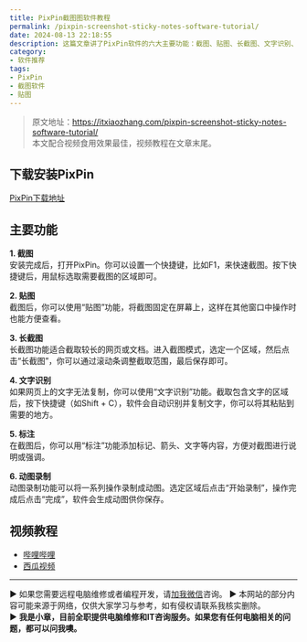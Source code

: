 ```yaml
---
title: PixPin截图图软件教程
permalink: /pixpin-screenshot-sticky-notes-software-tutorial/
date: 2024-08-13 22:18:55
description: 这篇文章讲了PixPin软件的六大主要功能：截图、贴图、长截图、文字识别、标注和动图录制等。
category:
- 软件推荐
tags:
- PixPin
- 截图软件
- 贴图
---
```




> 原文地址：<https://itxiaozhang.com/pixpin-screenshot-sticky-notes-software-tutorial/>  
> 本文配合视频食用效果最佳，视频教程在文章末尾。  

## 下载安装PixPin

[PixPin下载地址](https://pixpinapp.com/)

## 主要功能

**1. 截图**  
安装完成后，打开PixPin。你可以设置一个快捷键，比如F1，来快速截图。按下快捷键后，用鼠标选取需要截图的区域即可。

**2. 贴图**  
截图后，你可以使用“贴图”功能，将截图固定在屏幕上，这样在其他窗口中操作时也能方便查看。

**3. 长截图**  
长截图功能适合截取较长的网页或文档。进入截图模式，选定一个区域，然后点击“长截图”，你可以通过滚动条调整截取范围，最后保存即可。

**4. 文字识别**  
如果网页上的文字无法复制，你可以使用“文字识别”功能。截取包含文字的区域后，按下快捷键（如Shift + C），软件会自动识别并复制文字，你可以将其粘贴到需要的地方。

**5. 标注**  
在截图后，你可以用“标注”功能添加标记、箭头、文字等内容，方便对截图进行说明或强调。

**6. 动图录制**  
动图录制功能可以将一系列操作录制成动图。选定区域后点击“开始录制”，操作完成后点击“完成”，软件会生成动图供你保存。

## 视频教程

- [哔哩哔哩](https://www.bilibili.com/video/BV1EEY1ePELw)
- [西瓜视频](https://www.ixigua.com/7402611827458179635)

---
▶ 如果您需要远程电脑维修或者编程开发，请[加我微信](https://itxiaozhang.netlify.app/)咨询。 
▶ 本网站的部分内容可能来源于网络，仅供大家学习与参考，如有侵权请联系我核实删除。  
▶ **我是小章，目前全职提供电脑维修和IT咨询服务。如果您有任何电脑相关的问题，都可以问我噢。**  
